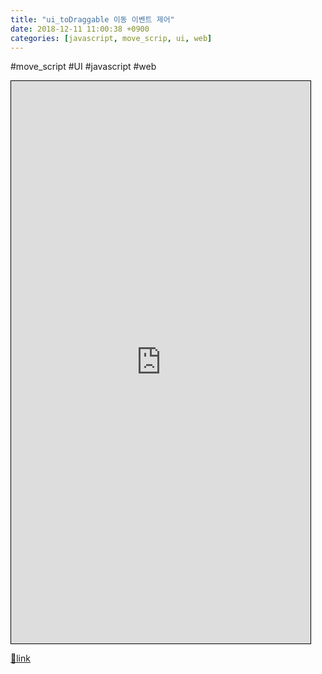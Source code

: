 ```yaml
---
title: "ui_toDraggable 이동 이벤트 제어"
date: 2018-12-11 11:00:38 +0900
categories: [javascript, move_scrip, ui, web]
---
```


#move_script #UI #javascript #web  
<iframe frameborder="1" height="900" src="https://mins01.github.io/ui_toDraggable/" style="border-width: 1px; border-style: solid; border-color: rgb(0, 0, 0);" width="95%"></iframe>  



[🔗link](http://www.mins01.com/mh/tech/read/1217)